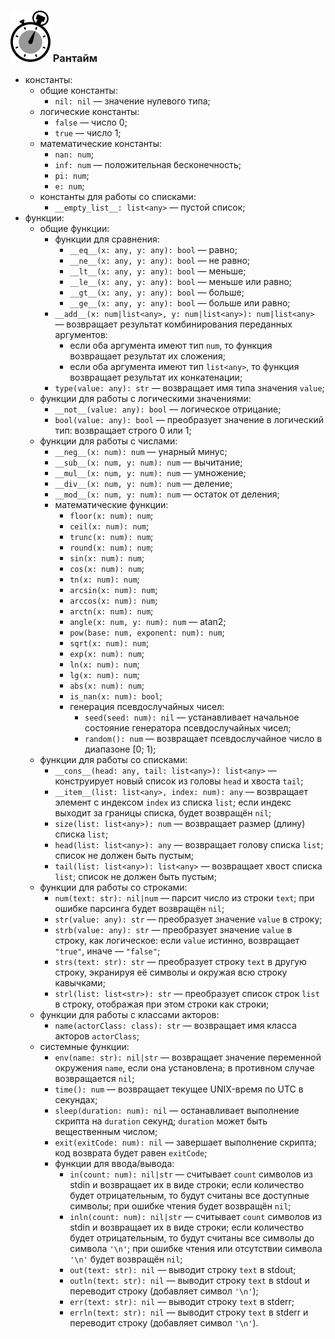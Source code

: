 ### ![](logo/logo.png) Рантайм

- константы:
  - общие константы:
    - `nil: nil` &mdash; значение нулевого типа;
  - логические константы:
    - `false` &mdash; число 0;
    - `true` &mdash; число 1;
  - математические константы:
    - `nan: num`;
    - `inf: num` &mdash; положительная бесконечность;
    - `pi: num`;
    - `e: num`;
  - константы для работы со списками:
    - `__empty_list__: list<any>` &mdash; пустой список;
- функции:
  - общие функции:
    - функции для сравнения:
      - `__eq__(x: any, y: any): bool` &mdash; равно;
      - `__ne__(x: any, y: any): bool` &mdash; не равно;
      - `__lt__(x: any, y: any): bool` &mdash; меньше;
      - `__le__(x: any, y: any): bool` &mdash; меньше или равно;
      - `__gt__(x: any, y: any): bool` &mdash; больше;
      - `__ge__(x: any, y: any): bool` &mdash; больше или равно;
    - `__add__(x: num|list<any>, y: num|list<any>): num|list<any>` &mdash; возвращает результат комбинирования переданных аргументов:
      - если оба аргумента имеют тип `num`, то функция возвращает результат их сложения;
      - если оба аргумента имеют тип `list<any>`, то функция возвращает результат их конкатенации;
    - `type(value: any): str` &mdash; возвращает имя типа значения `value`;
  - функции для работы с логическими значениями:
    - `__not__(value: any): bool` &mdash; логическое отрицание;
    - `bool(value: any): bool` &mdash; преобразует значение в логический тип: возвращает строго 0 или 1;
  - функции для работы с числами:
    - `__neg__(x: num): num` &mdash; унарный минус;
    - `__sub__(x: num, y: num): num` &mdash; вычитание;
    - `__mul__(x: num, y: num): num` &mdash; умножение;
    - `__div__(x: num, y: num): num` &mdash; деление;
    - `__mod__(x: num, y: num): num` &mdash; остаток от деления;
    - математические функции:
      - `floor(x: num): num`;
      - `ceil(x: num): num`;
      - `trunc(x: num): num`;
      - `round(x: num): num`;
      - `sin(x: num): num`;
      - `cos(x: num): num`;
      - `tn(x: num): num`;
      - `arcsin(x: num): num`;
      - `arccos(x: num): num`;
      - `arctn(x: num): num`;
      - `angle(x: num, y: num): num` &mdash; atan2;
      - `pow(base: num, exponent: num): num`;
      - `sqrt(x: num): num`;
      - `exp(x: num): num`;
      - `ln(x: num): num`;
      - `lg(x: num): num`;
      - `abs(x: num): num`;
      - `is_nan(x: num): bool`;
      - генерация псевдослучайных чисел:
        - `seed(seed: num): nil` &mdash; устанавливает начальное состояние генератора псевдослучайных чисел;
        - `random(): num` &mdash; возвращает псевдослучайное число в диапазоне [0; 1);
  - функции для работы со списками:
    - `__cons__(head: any, tail: list<any>): list<any>` &mdash; конструирует новый список из головы `head` и хвоста `tail`;
    - `__item__(list: list<any>, index: num): any` &mdash; возвращает элемент с индексом `index` из списка `list`; если индекс выходит за границы списка, будет возвращён `nil`;
    - `size(list: list<any>): num` &mdash; возвращает размер (длину) списка `list`;
    - `head(list: list<any>): any` &mdash; возвращает голову списка `list`; список не должен быть пустым;
    - `tail(list: list<any>): list<any>` &mdash; возвращает хвост списка `list`; список не должен быть пустым;
  - функции для работы со строками:
    - `num(text: str): nil|num` &mdash; парсит число из строки `text`; при ошибке парсинга будет возвращён `nil`;
    - `str(value: any): str` &mdash; преобразует значение `value` в строку;
    - `strb(value: any): str` &mdash; преобразует значение `value` в строку, как логическое: если `value` истинно, возвращает `"true"`, иначе &mdash; `"false"`;
    - `strs(text: str): str` &mdash; преобразует строку `text` в другую строку, экранируя её символы и окружая всю строку кавычками;
    - `strl(list: list<str>): str` &mdash; преобразует список строк `list` в строку, отображая при этом строки как строки;
  - функции для работы с классами акторов:
    - `name(actorClass: class): str` &mdash; возвращает имя класса акторов `actorClass`;
  - системные функции:
    - `env(name: str): nil|str` &mdash; возвращает значение переменной окружения `name`, если она установлена; в противном случае возвращается `nil`;
    - `time(): num` &mdash; возвращает текущее UNIX-время по UTC в секундах;
    - `sleep(duration: num): nil` &mdash; останавливает выполнение скрипта на `duration` секунд; `duration` может быть вещественным числом;
    - `exit(exitCode: num): nil` &mdash; завершает выполнение скрипта; код возврата будет равен `exitCode`;
    - функции для ввода/вывода:
      - `in(count: num): nil|str` &mdash; считывает `count` символов из stdin и возвращает их в виде строки; если количество будет отрицательным, то будут считаны все доступные символы; при ошибке чтения будет возвращён `nil`;
      - `inln(count: num): nil|str` &mdash; считывает `count` символов из stdin и возвращает их в виде строки; если количество будет отрицательным, то будут считаны все символы до символа `'\n'`; при ошибке чтения или отсутствии символа `'\n'` будет возвращён `nil`;
      - `out(text: str): nil` &mdash; выводит строку `text` в stdout;
      - `outln(text: str): nil` &mdash; выводит строку `text` в stdout и переводит строку (добавляет символ `'\n'`);
      - `err(text: str): nil` &mdash; выводит строку `text` в stderr;
      - `errln(text: str): nil` &mdash; выводит строку `text` в stderr и переводит строку (добавляет символ `'\n'`).
